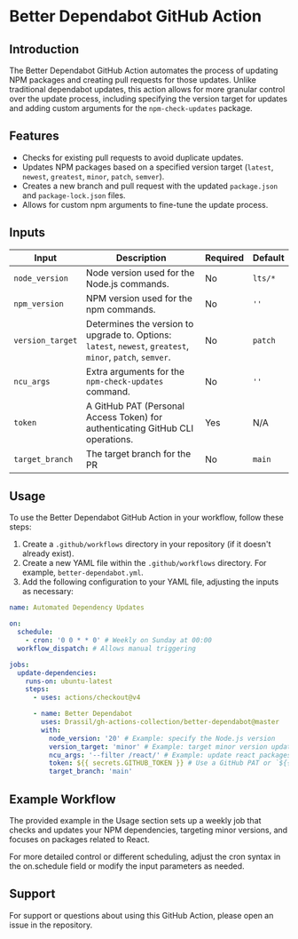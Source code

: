 # Better Dependabot GitHub Action

## Introduction

The Better Dependabot GitHub Action automates the process of updating NPM packages and creating pull requests for those updates. Unlike traditional dependabot updates, this action allows for more granular control over the update process, including specifying the version target for updates and adding custom arguments for the `npm-check-updates` package.

## Features

- Checks for existing pull requests to avoid duplicate updates.
- Updates NPM packages based on a specified version target (`latest`, `newest`, `greatest`, `minor`, `patch`, `semver`).
- Creates a new branch and pull request with the updated `package.json` and `package-lock.json` files.
- Allows for custom npm arguments to fine-tune the update process.

## Inputs

| Input          | Description                                                                                           | Required | Default |
|----------------|-------------------------------------------------------------------------------------------------------|----------|---------|
| `node_version` | Node version used for the Node.js commands.                                                           | No       | `lts/*` |
| `npm_version`  | NPM version used for the npm commands.                                                                | No       | `''`    |
| `version_target` | Determines the version to upgrade to. Options: `latest`, `newest`, `greatest`, `minor`, `patch`, `semver`. | No       | `patch` |
| `ncu_args`     | Extra arguments for the `npm-check-updates` command.                                                  | No       | `''`    |
| `token`        | A GitHub PAT (Personal Access Token) for authenticating GitHub CLI operations.                        | Yes      | N/A     |
| `target_branch` | The target branch for the PR                        | No      | `main`     |

## Usage

To use the Better Dependabot GitHub Action in your workflow, follow these steps:

1. Create a `.github/workflows` directory in your repository (if it doesn't already exist).
2. Create a new YAML file within the `.github/workflows` directory. For example, `better-dependabot.yml`.
3. Add the following configuration to your YAML file, adjusting the inputs as necessary:

```yaml
name: Automated Dependency Updates

on:
  schedule:
    - cron: '0 0 * * 0' # Weekly on Sunday at 00:00
  workflow_dispatch: # Allows manual triggering

jobs:
  update-dependencies:
    runs-on: ubuntu-latest
    steps:
      - uses: actions/checkout@v4

      - name: Better Dependabot
        uses: Drassil/gh-actions-collection/better-dependabot@master
        with:
          node_version: '20' # Example: specify the Node.js version
          version_target: 'minor' # Example: target minor version updates
          ncu_args: '--filter /react/' # Example: update react packages only
          token: ${{ secrets.GITHUB_TOKEN }} # Use a GitHub PAT or `${{ secrets.GITHUB_TOKEN }}`
          target_branch: 'main'
```

## Example Workflow
The provided example in the Usage section sets up a weekly job that checks and updates your NPM dependencies, targeting minor versions, and focuses on packages related to React.

For more detailed control or different scheduling, adjust the cron syntax in the on.schedule field or modify the input parameters as needed.

## Support
For support or questions about using this GitHub Action, please open an issue in the repository.
